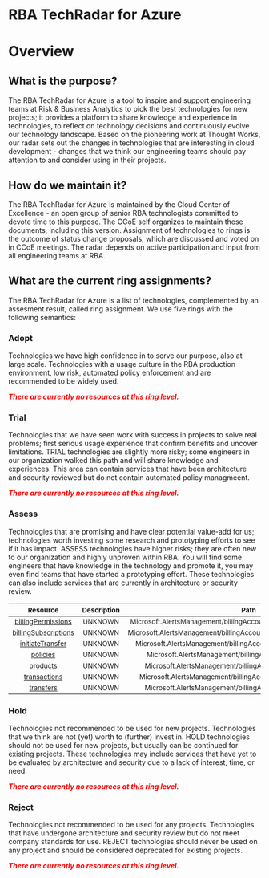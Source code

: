 
RBA TechRadar for Azure
=======================

# Overview

## What is the purpose?


The RBA TechRadar for Azure is a tool to inspire and support engineering teams at Risk & Business Analytics to pick the best technologies for new projects; it provides a platform to share knowledge and experience in technologies, to reflect on technology decisions and continuously evolve our technology landscape.  Based on the pioneering work at Thought Works, our radar sets out the changes in technologies that are interesting in cloud development - changes that we think our engineering teams should pay attention to and consider using in their projects.
## How do we maintain it?


The RBA TechRadar for Azure is maintained by the Cloud Center of Excellence - an open group of senior RBA technologists committed to devote time to this purpose.  The CCoE self organizes to maintain these documents, including this version.  Assignment of technologies to rings is the outcome of status change proposals, which are discussed and voted on in CCoE meetings.  The radar depends on active participation and input from all engineering teams at RBA.
## What are the current ring assignments?


The RBA TechRadar for Azure is a list of technologies, complemented by an assesment result, called ring assignment.  We use five rings with the following semantics:
### Adopt


Technologies we have high confidence in to serve our purpose, also at large scale.  Technologies with a usage culture in the RBA production environment, low risk, automated policy enforcement and are recommended to be widely used.  
  
***<font color="red"> There are currently no resources at this ring level. </font>***
### Trial


Technologies that we have seen work with success in projects to solve real problems;  first serious usage experience that confirm benefits and uncover limitations.  TRIAL technologies are slightly more risky; some engineers in our organization walked this path and will share knowledge and experiences.  This area can contain services that have been architecture and security reviewed but do not contain automated policy managmeent.  
  
***<font color="red"> There are currently no resources at this ring level. </font>***
### Assess


Technologies that are promising and have clear potential value-add for us; technologies worth investing some research and prototyping efforts to see if it has impact.  ASSESS technologies have higher risks;  they are often new to our organization and highly unproven within RBA.  You will find some engineers that have knowledge in the technology and promote it, you may even find teams that have started a prototyping effort.  These technologies can also include services that are currently in architecture or security review.  

|<sub>Resource</sub>|<sub>Description</sub>|<sub>Path</sub>|<sub>Status</sub>|
| :---: | :---: | :---: | :---: |
|<sub>[billingPermissions](https://github.com/openrba/python-azure-techradar/tree/master/Microsoft.AlertsManagement/billingAccounts/customers/billingPermissions)</sub>|<sub>UNKNOWN</sub>|<sub>Microsoft.AlertsManagement/billingAccounts/customers/billingPermissions</sub>|<sub>ASSESS</sub>|
|<sub>[billingSubscriptions](https://github.com/openrba/python-azure-techradar/tree/master/Microsoft.AlertsManagement/billingAccounts/customers/billingSubscriptions)</sub>|<sub>UNKNOWN</sub>|<sub>Microsoft.AlertsManagement/billingAccounts/customers/billingSubscriptions</sub>|<sub>ASSESS</sub>|
|<sub>[initiateTransfer](https://github.com/openrba/python-azure-techradar/tree/master/Microsoft.AlertsManagement/billingAccounts/customers/initiateTransfer)</sub>|<sub>UNKNOWN</sub>|<sub>Microsoft.AlertsManagement/billingAccounts/customers/initiateTransfer</sub>|<sub>ASSESS</sub>|
|<sub>[policies](https://github.com/openrba/python-azure-techradar/tree/master/Microsoft.AlertsManagement/billingAccounts/customers/policies)</sub>|<sub>UNKNOWN</sub>|<sub>Microsoft.AlertsManagement/billingAccounts/customers/policies</sub>|<sub>ASSESS</sub>|
|<sub>[products](https://github.com/openrba/python-azure-techradar/tree/master/Microsoft.AlertsManagement/billingAccounts/customers/products)</sub>|<sub>UNKNOWN</sub>|<sub>Microsoft.AlertsManagement/billingAccounts/customers/products</sub>|<sub>ASSESS</sub>|
|<sub>[transactions](https://github.com/openrba/python-azure-techradar/tree/master/Microsoft.AlertsManagement/billingAccounts/customers/transactions)</sub>|<sub>UNKNOWN</sub>|<sub>Microsoft.AlertsManagement/billingAccounts/customers/transactions</sub>|<sub>ASSESS</sub>|
|<sub>[transfers](https://github.com/openrba/python-azure-techradar/tree/master/Microsoft.AlertsManagement/billingAccounts/customers/transfers)</sub>|<sub>UNKNOWN</sub>|<sub>Microsoft.AlertsManagement/billingAccounts/customers/transfers</sub>|<sub>ASSESS</sub>|

### Hold


Technologies not recommended to be used for new projects. Technologies that we think are not (yet) worth to (further) invest in.  HOLD technologies should not be used for new projects, but usually can be continued for existing projects.  These technologies may include services that have yet to be evaluated by architecture and security due to a lack of interest, time, or need.  
  
***<font color="red"> There are currently no resources at this ring level. </font>***
### Reject


Technologies not recommended to be used for any projects. Technologies that have undergone architecture and security review but do not meet company standards for use.  REJECT technologies should never be used on any project and should be considered deprecated for existing projects.  
  
***<font color="red"> There are currently no resources at this ring level. </font>***